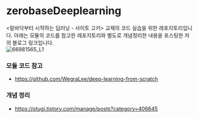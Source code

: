 # zerobaseDeeplearning
<밑바닥부터 시작하는 딥러닝 - 사이토 고키> 교재의 코드 실습을 위한 레포지토리입니다. 아래는 모듈의 코드를 참고한 레포지토리와 별도로 개념정리한 내용을 포스팅한 저의 블로그 링크입니다.  
![66981565_L1](https://user-images.githubusercontent.com/59641312/112262845-a3caa980-8cb1-11eb-863d-314395077040.jpg)

### 모듈 코드 참고
- https://github.com/WegraLee/deep-learning-from-scratch
### 개념 정리
- https://otugi.tistory.com/manage/posts?category=406645

